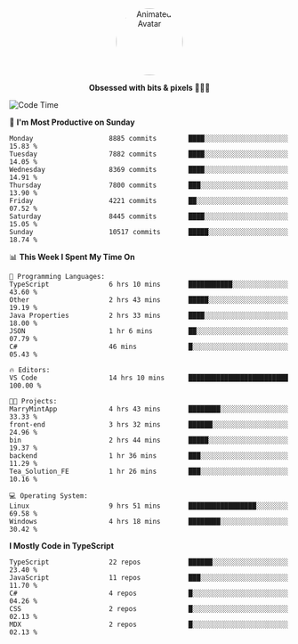 
<div align="center">
  <img 
    src="https://i.postimg.cc/W1R4TF4j/d6kpuve-c97567cf-518b-4b86-a271-5c89d88d22f7.gif" 
    width="120" 
    height="120" 
    alt="Animated Avatar" 
    style="border-radius: 50%;" 
  />
  
  <strong>Obsessed with bits & pixels 🧑‍💻🎨</strong>
</div>


<!--
### 🛠️ Main Tech Stack

<div align="center">
  <img src="https://cdn.jsdelivr.net/gh/devicons/devicon/icons/javascript/javascript-original.svg" height="25" alt="JavaScript" />
  <img src="https://cdn.jsdelivr.net/gh/devicons/devicon/icons/react/react-original.svg" height="25" alt="React" />
  <img src="https://cdn.jsdelivr.net/gh/devicons/devicon/icons/cplusplus/cplusplus-original.svg" height="25" alt="C++" />
  <img src="https://cdn.jsdelivr.net/gh/devicons/devicon/icons/rust/rust-original.svg" height="25" alt="Rust" />
  <img src="https://cdn.jsdelivr.net/gh/devicons/devicon/icons/java/java-original.svg" height="25" alt="Java" />
  <img src="https://skillicons.dev/icons?i=mysql" height="25" alt="MySQL" />
  <img src="https://skillicons.dev/icons?i=pr" height="25" alt="Premiere Pro" />
</div> -->

<!--START_SECTION:waka-->
![Code Time](http://img.shields.io/badge/Code%20Time-2%2C584%20hrs%2051%20mins-blue)

📅 **I'm Most Productive on Sunday** 

```text
Monday                   8885 commits        ████░░░░░░░░░░░░░░░░░░░░░   15.83 % 
Tuesday                  7882 commits        ████░░░░░░░░░░░░░░░░░░░░░   14.05 % 
Wednesday                8369 commits        ████░░░░░░░░░░░░░░░░░░░░░   14.91 % 
Thursday                 7800 commits        ███░░░░░░░░░░░░░░░░░░░░░░   13.90 % 
Friday                   4221 commits        ██░░░░░░░░░░░░░░░░░░░░░░░   07.52 % 
Saturday                 8445 commits        ████░░░░░░░░░░░░░░░░░░░░░   15.05 % 
Sunday                   10517 commits       █████░░░░░░░░░░░░░░░░░░░░   18.74 % 
```


📊 **This Week I Spent My Time On** 

```text
💬 Programming Languages: 
TypeScript               6 hrs 10 mins       ███████████░░░░░░░░░░░░░░   43.60 % 
Other                    2 hrs 43 mins       █████░░░░░░░░░░░░░░░░░░░░   19.19 % 
Java Properties          2 hrs 33 mins       ████░░░░░░░░░░░░░░░░░░░░░   18.00 % 
JSON                     1 hr 6 mins         ██░░░░░░░░░░░░░░░░░░░░░░░   07.79 % 
C#                       46 mins             █░░░░░░░░░░░░░░░░░░░░░░░░   05.43 % 

🔥 Editors: 
VS Code                  14 hrs 10 mins      █████████████████████████   100.00 % 

🐱‍💻 Projects: 
MarryMintApp             4 hrs 43 mins       ████████░░░░░░░░░░░░░░░░░   33.33 % 
front-end                3 hrs 32 mins       ██████░░░░░░░░░░░░░░░░░░░   24.96 % 
bin                      2 hrs 44 mins       █████░░░░░░░░░░░░░░░░░░░░   19.37 % 
backend                  1 hr 36 mins        ███░░░░░░░░░░░░░░░░░░░░░░   11.29 % 
Tea_Solution_FE          1 hr 26 mins        ███░░░░░░░░░░░░░░░░░░░░░░   10.16 % 

💻 Operating System: 
Linux                    9 hrs 51 mins       █████████████████░░░░░░░░   69.58 % 
Windows                  4 hrs 18 mins       ████████░░░░░░░░░░░░░░░░░   30.42 % 
```

**I Mostly Code in TypeScript** 

```text
TypeScript               22 repos            ██████░░░░░░░░░░░░░░░░░░░   23.40 % 
JavaScript               11 repos            ███░░░░░░░░░░░░░░░░░░░░░░   11.70 % 
C#                       4 repos             █░░░░░░░░░░░░░░░░░░░░░░░░   04.26 % 
CSS                      2 repos             █░░░░░░░░░░░░░░░░░░░░░░░░   02.13 % 
MDX                      2 repos             █░░░░░░░░░░░░░░░░░░░░░░░░   02.13 % 
```




<!--END_SECTION:waka-->
